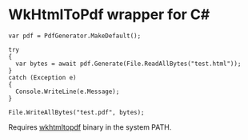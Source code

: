 # WkHtmlToPdf wrapper for C#

```
var pdf = PdfGenerator.MakeDefault();

try
{
  var bytes = await pdf.Generate(File.ReadAllBytes("test.html"));
}
catch (Exception e)
{
  Console.WriteLine(e.Message);
}

File.WriteAllBytes("test.pdf", bytes);
```

Requires [wkhtmltopdf](https://wkhtmltopdf.org/downloads.html) binary in the system PATH.
